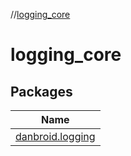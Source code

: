 //[logging_core](index.md)

# logging_core

## Packages

| Name |
|---|
| [danbroid.logging](logging_core/danbroid.logging/index.md) |
